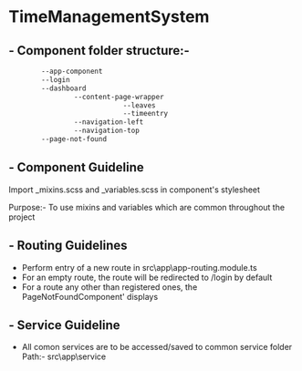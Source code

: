 # TimeManagementSystem

## - Component folder structure:-
```bash
        --app-component
        --login
		--dashboard
				--content-page-wrapper
							--leaves
							--timeentry
				--navigation-left
				--navigation-top
		--page-not-found
```
	       
				
## - Component Guideline

  Import _mixins.scss and _variables.scss in component's stylesheet
	
   Purpose:- To use mixins and variables which are common throughout the project
## - Routing Guidelines
	
- Perform entry of a new route in src\app\app-routing.module.ts
- For an empty route, the route will be redirected to /login by default
- For a route any other than registered ones, the PageNotFoundComponent' displays
	
## - Service Guideline 
-  All comon services are to be accessed/saved to common service folder
	Path:- src\app\service




